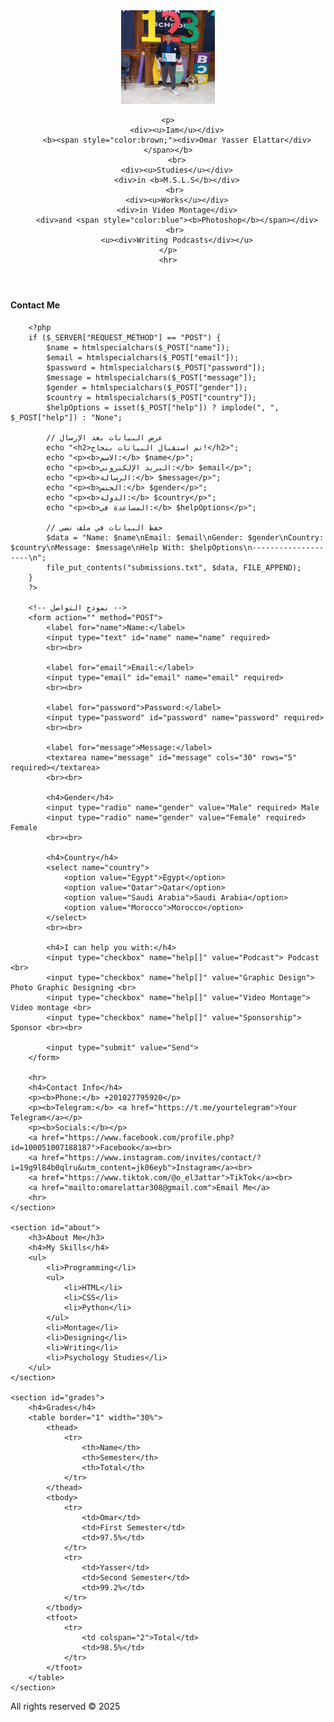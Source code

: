<!DOCTYPE html>
<html lang="ar">
<head>
    <meta charset="UTF-8">
    <meta name="viewport" content="width=device-width, initial-scale=1.0">
    <title>صفحة Omar</title>
    <link rel="stylesheet" href="omar.css">
</head>
<body>

<header>
    <div>
        <img src="./photo.jpg" width="150px" height="150px" alt="photo">
    </div>

    <p>
        <div><u>Iam</u></div>
        <b><span style="color:brown;"><div>Omar Yasser Elattar</div></span></b>
        <br>
        <div><u>Studies</u></div>
        <div>in <b>M.S.L.S</b></div>
        <br> 
        <div><u>Works</u></div>
        <div>in Video Montage</div>
        <div>and <span style="color:blue"><b>Photoshop</b></span></div>
        <br> 
        <u><div>Writing Podcasts</div></u>
    </p>
    <hr>
</header>

<main>
    <section id="contact">
        <h4>Contact Me</h4>

        <?php
        if ($_SERVER["REQUEST_METHOD"] == "POST") {
            $name = htmlspecialchars($_POST["name"]);
            $email = htmlspecialchars($_POST["email"]);
            $password = htmlspecialchars($_POST["password"]);
            $message = htmlspecialchars($_POST["message"]);
            $gender = htmlspecialchars($_POST["gender"]);
            $country = htmlspecialchars($_POST["country"]);
            $helpOptions = isset($_POST["help"]) ? implode(", ", $_POST["help"]) : "None";

            // عرض البيانات بعد الإرسال
            echo "<h2>تم استقبال البيانات بنجاح!</h2>";
            echo "<p><b>الاسم:</b> $name</p>";
            echo "<p><b>البريد الإلكتروني:</b> $email</p>";
            echo "<p><b>الرسالة:</b> $message</p>";
            echo "<p><b>الجنس:</b> $gender</p>";
            echo "<p><b>الدولة:</b> $country</p>";
            echo "<p><b>المساعدة في:</b> $helpOptions</p>";

            // حفظ البيانات في ملف نصي
            $data = "Name: $name\nEmail: $email\nGender: $gender\nCountry: $country\nMessage: $message\nHelp With: $helpOptions\n--------------------\n";
            file_put_contents("submissions.txt", $data, FILE_APPEND);
        }
        ?>

        <!-- نموذج التواصل -->
        <form action="" method="POST">
            <label for="name">Name:</label>
            <input type="text" id="name" name="name" required>
            <br><br>

            <label for="email">Email:</label>
            <input type="email" id="email" name="email" required>
            <br><br>

            <label for="password">Password:</label>
            <input type="password" id="password" name="password" required>
            <br><br>

            <label for="message">Message:</label>
            <textarea name="message" id="message" cols="30" rows="5" required></textarea>
            <br><br>

            <h4>Gender</h4>
            <input type="radio" name="gender" value="Male" required> Male
            <input type="radio" name="gender" value="Female" required> Female
            <br><br>

            <h4>Country</h4>
            <select name="country">
                <option value="Egypt">Egypt</option>
                <option value="Qatar">Qatar</option>
                <option value="Saudi Arabia">Saudi Arabia</option>
                <option value="Morocco">Morocco</option>
            </select>
            <br><br>

            <h4>I can help you with:</h4>
            <input type="checkbox" name="help[]" value="Podcast"> Podcast <br>
            <input type="checkbox" name="help[]" value="Graphic Design"> Photo Graphic Designing <br>
            <input type="checkbox" name="help[]" value="Video Montage"> Video montage <br>
            <input type="checkbox" name="help[]" value="Sponsorship"> Sponsor <br><br>

            <input type="submit" value="Send">
        </form>

        <hr>
        <h4>Contact Info</h4>
        <p><b>Phone:</b> +201027795920</p>
        <p><b>Telegram:</b> <a href="https://t.me/yourtelegram">Your Telegram</a></p>
        <p><b>Socials:</b></p>
        <a href="https://www.facebook.com/profile.php?id=100051007188187">Facebook</a><br>
        <a href="https://www.instagram.com/invites/contact/?i=19g9l84b0qlru&utm_content=jk06eyb">Instagram</a><br>
        <a href="https://www.tiktok.com/@o_el3attar">TikTok</a><br>
        <a href="mailto:omarelattar308@gmail.com">Email Me</a>
        <hr>
    </section>

    <section id="about">
        <h3>About Me</h3>
        <h4>My Skills</h4>
        <ul>
            <li>Programming</li>
            <ul>
                <li>HTML</li>
                <li>CSS</li>
                <li>Python</li>
            </ul>
            <li>Montage</li>
            <li>Designing</li>
            <li>Writing</li>
            <li>Psychology Studies</li>
        </ul>
    </section>

    <section id="grades">
        <h4>Grades</h4>
        <table border="1" width="30%">
            <thead>
                <tr>
                    <th>Name</th>
                    <th>Semester</th>
                    <th>Total</th>
                </tr>
            </thead>
            <tbody>
                <tr>
                    <td>Omar</td>
                    <td>First Semester</td>
                    <td>97.5%</td>
                </tr>
                <tr>
                    <td>Yasser</td>
                    <td>Second Semester</td>
                    <td>99.2%</td>
                </tr>
            </tbody>
            <tfoot>
                <tr>
                    <td colspan="2">Total</td>
                    <td>98.5%</td>
                </tr>
            </tfoot>
        </table>
    </section>
</main>

<footer>
    <p>All rights reserved &copy; 2025</p>
</footer>

</body>
</html>
